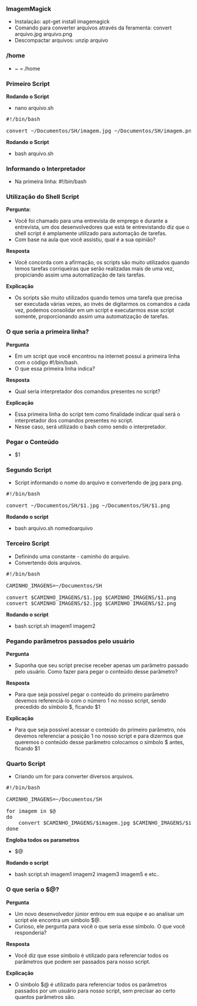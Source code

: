 ### ImagemMagick
- Instalação: apt-get install imagemagick
- Comando para converter arquivos através da feramenta: convert arquivo.jpg arquivo.png
- Descompactar arquivos: unzip arquivo

### /home
- ~ = /home

### Primeiro Script

**Rodando o Script**
- nano arquivo.sh

<pre>
#!/bin/bash

convert ~/Documentos/SH/imagem.jpg ~/Documentos/SH/imagem.png
</pre>

**Rodando o Script**
- bash arquivo.sh

### Informando o Interpretador
- Na primeira linha: #!/bin/bash

### Utilização do Shell Script

**Pergunta:**
- Você foi chamado para uma entrevista de emprego e durante a entrevista, um dos desenvolvedores que está te entrevistando diz que o shell script é amplamente utilizado para automação de tarefas. 
- Com base na aula que você assistiu, qual é a sua opinião?

**Resposta**
- Você concorda com a afirmação, os scripts são muito utilizados quando temos tarefas corriqueiras que serão realizadas mais de uma vez, propiciando assim uma automatização de tais tarefas.

**Explicação**
- Os scripts são muito utilizados quando temos uma tarefa que precisa ser executada várias vezes, ao invés de digitarmos os comandos a cada vez, podemos consolidar em um script e executarmos esse script somente, proporcionando assim uma automatização de tarefas.

### O que seria a primeira linha?

**Pergunta**
- Em um script que você encontrou na internet possui a primeira linha com o código #!/bin/bash. 
- O que essa primeira linha indica?

**Resposta**
- Qual seria interpretador dos comandos presentes no script?

**Explicação**
- Essa primeira linha do script tem como finalidade indicar qual será o interpretador dos comandos presentes no script. 
- Nesse caso, será utilizado o bash como sendo o interpretador.

### Pegar o Conteúdo
- $1

### Segundo Script
- Script informando o nome do arquivo e convertendo de jpg para png.

<pre>
#!/bin/bash

convert ~/Documentos/SH/$1.jpg ~/Documentos/SH/$1.png
</pre>

**Rodando o script**
- bash arquivo.sh nomedoarquivo

### Terceiro Script
- Definindo uma constante - caminho do arquivo.
- Convertendo dois arquivos.

<pre>
#!/bin/bash

CAMINHO_IMAGENS=~/Documentos/SH

convert $CAMINHO_IMAGENS/$1.jpg $CAMINHO_IMAGENS/$1.png
convert $CAMINHO_IMAGENS/$2.jpg $CAMINHO_IMAGENS/$2.png
</pre>

**Rodando o script**
- bash script.sh imagem1 imagem2

### Pegando parâmetros passados pelo usuário

**Pergunta**
- Suponha que seu script precise receber apenas um parâmetro passado pelo usuário. Como fazer para pegar o conteúdo desse parâmetro?

**Resposta**
- Para que seja possível pegar o conteúdo do primeiro parâmetro devemos referenciá-lo com o número 1 no nosso script, sendo precedido do símbolo $, ficando $1

**Explicação**
- Para que seja possível acessar o conteúdo do primeiro parâmetro, nós devemos referenciar a posição 1 no nosso script e para dizermos que queremos o conteúdo desse parâmetro colocamos o símbolo $ antes, ficando $1

### Quarto Script
- Criando um for para converter diversos arquivos.

<pre>
#!/bin/bash

CAMINHO_IMAGENS=~/Documentos/SH

for imagem in $@
do
	convert $CAMINHO_IMAGENS/$imagem.jpg $CAMINHO_IMAGENS/$imagem.png
done
</pre>

**Engloba todos os parametros**
- $@

**Rodando o script**
- bash script.sh imagem1 imagem2 imagem3 imagem5 e etc..

### O que seria o $@?

**Pergunta**
- Um novo desenvolvedor júnior entrou em sua equipe e ao analisar um script ele encontra um símbolo $@. 
- Curioso, ele pergunta para você o que seria esse símbolo. O que você responderia?

**Resposta**
- Você diz que esse símbolo é utilizado para referenciar todos os parâmetros que podem ser passados para nosso script.

**Explicação**
- O símbolo $@ é utilizado para referenciar todos os parâmetros passados por um usuário para nosso script, sem precisar ao certo quantos parâmetros são.
